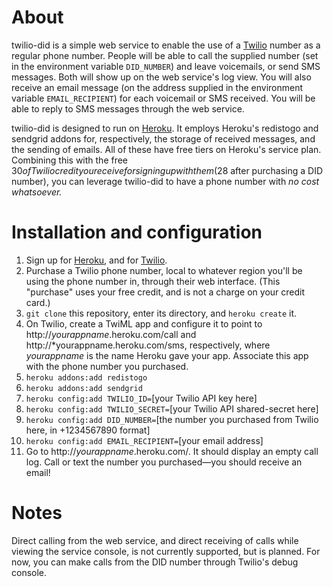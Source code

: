 # About

twilio-did is a simple web service to enable the use of a [Twilio](https://www.twilio.com/) number as a regular phone number. People will be able to call the supplied number (set in the environment variable `DID_NUMBER`) and leave voicemails, or send SMS messages. Both will show up on the web service's log view. You will also receive an email message (on the address supplied in the environment variable `EMAIL_RECIPIENT`) for each voicemail or SMS received. You will be able to reply to SMS messages through the web service.

twilio-did is designed to run on [Heroku](http://www.heroku.com/). It employs Heroku's redistogo and sendgrid addons for, respectively, the storage of received messages, and the sending of emails. All of these have free tiers on Heroku's service plan. Combining this with the free $30 of Twilio credit you receive for signing up with them ($28 after purchasing a DID number), you can leverage twilio-did to have a phone number with *no cost whatsoever.*

# Installation and configuration

1. Sign up for [Heroku](http://www.heroku.com/), and for [Twilio](https://www.twilio.com/).
2. Purchase a Twilio phone number, local to whatever region you'll be using the phone number in, through their web interface. (This "purchase" uses your free credit, and is not a charge on your credit card.)
3. `git clone` this repository, enter its directory, and `heroku create` it.
4. On Twilio, create a TwiML app and configure it to point to http://*yourappname*.heroku.com/call and http://*yourappname.heroku.com/sms, respectively, where *yourappname* is the name Heroku gave your app. Associate this app with the phone number you purchased.
4. `heroku addons:add redistogo`
5. `heroku addons:add sendgrid`
6. `heroku config:add TWILIO_ID=`[your Twilio API key here]
7. `heroku config:add TWILIO_SECRET=`[your Twilio API shared-secret here]
8. `heroku config:add DID_NUMBER=`[the number you purchased from Twilio here, in +1234567890 format]
9. `heroku config:add EMAIL_RECIPIENT=`[your email address]
10. Go to http://*yourappname*.heroku.com/. It should display an empty call log. Call or text the number you purchased&mdash;you should receive an email!

# Notes

Direct calling from the web service, and direct receiving of calls while viewing the service console, is not currently supported, but is planned. For now, you can make calls from the DID number through Twilio's debug console.